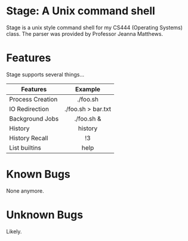 # Stage: A Unix command shell

Stage is a unix style command shell for my CS444 (Operating Systems) class.
The parser was provided by Professor Jeanna Matthews. 

# Features

Stage supports several things...

| Features         | Example              |
| ---------------- |:--------------------:|
| Process Creation | ./foo.sh | /bin/cat  |
| IO Redirection   | ./foo.sh > bar.txt   |
| Background Jobs  | ./foo.sh &           |
| History          | history              |
| History Recall   | !3                   |
| List builtins    | help                 |

# Known Bugs

None anymore.

# Unknown Bugs

Likely.